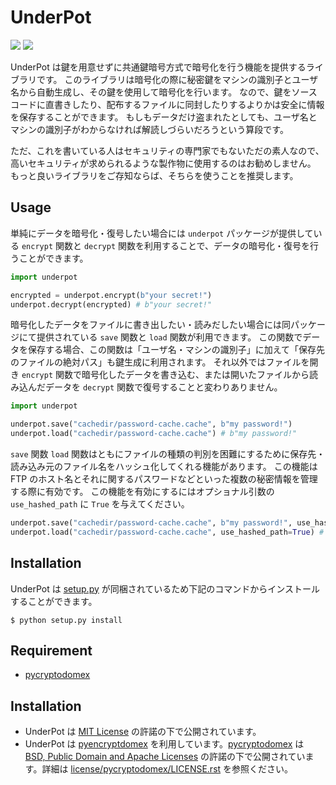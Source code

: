 
# UnderPot 

![](https://img.shields.io/badge/Python-3.6-blue)
![](https://img.shields.io/badge/License-MIT-green)

UnderPot は鍵を用意せずに共通鍵暗号方式で暗号化を行う機能を提供するライブラリです。
このライブラリは暗号化の際に秘密鍵をマシンの識別子とユーザ名から自動生成し、その鍵を使用して暗号化を行います。
なので、鍵をソースコードに直書きしたり、配布するファイルに同封したりするよりかは安全に情報を保存することができます。
もしもデータだけ盗まれたとしても、ユーザ名とマシンの識別子がわからなければ解読しづらいだろうという算段です。

ただ、これを書いている人はセキュリティの専門家でもないただの素人なので、
高いセキュリティが求められるような製作物に使用するのはお勧めしません。
もっと良いライブラリをご存知ならば、そちらを使うことを推奨します。

## Usage

単純にデータを暗号化・復号したい場合には `underpot` パッケージが提供している
`encrypt` 関数と `decrypt` 関数を利用することで、データの暗号化・復号を行うことができます。

```py
import underpot 

encrypted = underpot.encrypt(b"your secret!")
underpot.decrypt(encrypted) # b"your secret!"
```

<!--
暗号化したデータをファイルに書き出したい・読み込みたい場合には同パッケージにて提供されている `save` 関数と `load` 関数が利用できます。
これらの関数は第一引数にファイルパスを受け取りますが、ファイル名からそれがどのようなファイルなのかを判別しづらいようにするために、
そのままのファイルパスは使わずに、ハッシュ化されたファイル名でファイルを保存・読み込みします。
-->

暗号化したデータをファイルに書き出したい・読みだしたい場合には同パッケージにて提供されている `save` 関数と `load` 関数が利用できます。
この関数でデータを保存する場合、この関数は「ユーザ名・マシンの識別子」に加えて「保存先のファイルの絶対パス」も鍵生成に利用されます。
それ以外ではファイルを開き `encrypt` 関数で暗号化したデータを書き込む、または開いたファイルから読み込んだデータを `decrypt` 関数で復号することと変わりありません。

```py
import underpot 

underpot.save("cachedir/password-cache.cache", b"my password!")
underpot.load("cachedir/password-cache.cache") # b"my password!"
```

`save` 関数 `load` 関数はともにファイルの種類の判別を困難にするために保存先・読み込み元のファイル名をハッシュ化してくれる機能があります。
この機能は FTP のホスト名とそれに関するパスワードなどといった複数の秘密情報を管理する際に有効です。
この機能を有効にするにはオプショナル引数の `use_hashed_path` に `True` を与えてください。

```py
underpot.save("cachedir/password-cache.cache", b"my password!", use_hashed_path=True)
underpot.load("cachedir/password-cache.cache", use_hashed_path=True) # b"my password!"
```

## Installation

UnderPot は [setup.py](setup.py) が同梱されているため下記のコマンドからインストールすることができます。

```shell
$ python setup.py install
```

## Requirement

* [pycryptodomex](https://www.pycryptodome.org)

## Installation

* UnderPot は [MIT License](LICENSE.txt) の許諾の下で公開されています。
* UnderPot は [pyencryptdomex](https://www.pycryptodome.org) を利用しています。[pycryptodomex](https://www.pycryptodome.org) は [BSD, Public Domain and Apache Licenses](license/pycryptodomex/LICENSE.rst) の許諾の下で公開されています。詳細は [license/pycryptodomex/LICENSE.rst](license/pycryptodomex/LICENSE.rst) を参照ください。
